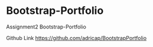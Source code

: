 # Bootstrap-Portfolio
Assignment2 Bootstrap-Portfolio

Github Link
https://github.com/adricap/BootstrapPortfolio
